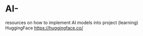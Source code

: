 # AI-
resources on how to implement AI models into project (learning) HuggingFace 
https://huggingface.co/
